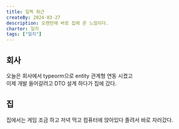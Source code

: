 ```yaml
---
title: 일찍 퇴근
createBy: 2024-03-27
description: 오랜만에 바로 집에 온 느낌이다.
charter: 일지
tags: ["일지"]
---
```


## 회사

오늘은 회사에서 typeorm으로 entity 관계형 연동 시켰고  
이제 개발 들어갈려고 DTO 설계 하다가 집에 갔다.

## 집

집에서는 게임 조금 하고 저녁 먹고 컴퓨터에 앉아있다 졸려서 바로 자러갔다.
